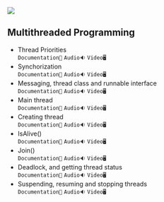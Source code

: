 ![](/Assets/multithreaded%20programming.png)
## Multithreaded Programming

- Thread Priorities<br>
  `Documentation📃`
  `Audio🔉`
  `Video🖥️`
- Synchorization<br>
  `Documentation📃`
  `Audio🔉`
  `Video🖥️`
- Messaging, thread class and runnable interface<br>
  `Documentation📃`
  `Audio🔉`
  `Video🖥️`
- Main thread<br>
  `Documentation📃`
  `Audio🔉`
  `Video🖥️`
- Creating thread<br>
  `Documentation📃`
  `Audio🔉`
  `Video🖥️`
- IsAlive()<br>
  `Documentation📃`
  `Audio🔉`
  `Video🖥️`
- Join()<br>
  `Documentation📃`
  `Audio🔉`
  `Video🖥️`
- Deadlock, and getting thread status<br>
  `Documentation📃`
  `Audio🔉`
  `Video🖥️`
- Suspending, resuming and stopping threads<br>
  `Documentation📃`
  `Audio🔉`
  `Video🖥️`